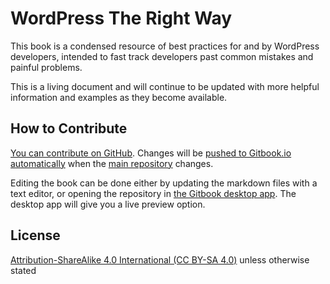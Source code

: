 # WordPress The Right Way

This book is a condensed resource of best practices for and by WordPress developers, intended to fast track developers past common mistakes and painful problems.

This is a living document and will continue to be updated with more helpful information and examples as they become available.

## How to Contribute

[You can contribute on GitHub](https://github.com/Tarendai/WordPress-The-Right-Way). Changes will be [pushed to Gitbook.io automatically](https://www.gitbook.io/book/tarendai/wordpress-the-right-way/activity) when the [main repository](https://github.com/Tarendai/WordPress-The-Right-Way) changes.

Editing the book can be done either by updating the markdown files with a text editor, or opening the repository in [the Gitbook desktop app](https://github.com/GitbookIO/editor/blob/master/README.md). The desktop app will give you a live preview option.

## License

[Attribution-ShareAlike 4.0 International \(CC BY-SA 4.0\)](http://creativecommons.org/licenses/by-sa/4.0/) unless otherwise stated

